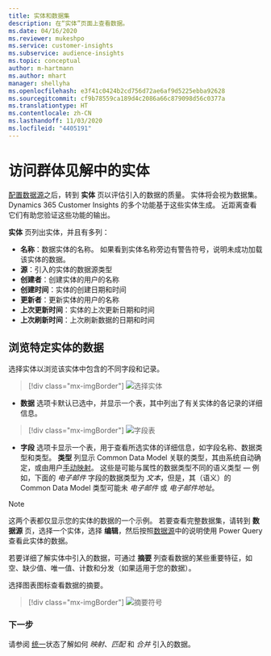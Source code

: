 ```yaml
---
title: 实体和数据集
description: 在“实体”页面上查看数据。
ms.date: 04/16/2020
ms.reviewer: mukeshpo
ms.service: customer-insights
ms.subservice: audience-insights
ms.topic: conceptual
author: m-hartmann
ms.author: mhart
manager: shellyha
ms.openlocfilehash: e3f41c0424b2cd756d72ae6af9d5225ebba92628
ms.sourcegitcommit: cf9b78559ca189d4c2086a66c879098d56c0377a
ms.translationtype: HT
ms.contentlocale: zh-CN
ms.lasthandoff: 11/03/2020
ms.locfileid: "4405191"
---
```

# <a name="entities-in-audience-insights"></a>访问群体见解中的实体

[配置数据源](data-sources.md)之后，转到 **实体** 页以评估引入的数据的质量。 实体将会视为数据集。 Dynamics 365 Customer Insights 的多个功能基于这些实体生成。 近距离查看它们有助您验证这些功能的输出。

**实体** 页列出实体，并且有多列：

- **名称**：数据实体的名称。 如果看到实体名称旁边有警告符号，说明未成功加载该实体的数据。
- **源**：引入的实体的数据源类型
- **创建者**：创建实体的用户的名称
- **创建时间**：实体的创建日期和时间
- **更新者**：更新实体的用户的名称
- **上次更新时间**：实体的上次更新日期和时间
- **上次刷新时间**：上次刷新数据的日期和时间

## <a name="exploring-a-specific-entitys-data"></a>浏览特定实体的数据

选择实体以浏览该实体中包含的不同字段和记录。

> [!div class="mx-imgBorder"]
> ![选择实体](media/data-manager-entities-data.png "选择实体")

- **数据** 选项卡默认已选中，并显示一个表，其中列出了有关实体的各记录的详细信息。

> [!div class="mx-imgBorder"]
> ![字段表](media/data-manager-entities-fields.PNG "字段表")

- **字段** 选项卡显示一个表，用于查看所选实体的详细信息，如字段名称、数据类型和类型。 **类型** 列显示 Common Data Model 关联的类型，其由系统自动确定，或由用户[手动映射](map-entities.md)。 这些是可能与属性的数据类型不同的语义类型 — 例如，下面的 *电子邮件* 字段的数据类型为 *文本*，但是，其（语义）的 Common Data Model 类型可能未 *电子邮件* 或 *电子邮件地址*。

> [!NOTE]
> 这两个表都仅显示您的实体的数据的一个示例。 若要查看完整数据集，请转到 **数据源** 页，选择一个实体，选择 **编辑**，然后按照[数据源](data-sources.md)中的说明使用 Power Query 查看此实体的数据。

若要详细了解实体中引入的数据，可通过 **摘要** 列查看数据的某些重要特征，如空、缺少值、唯一值、计数和分发（如果适用于您的数据）。

选择图表图标查看数据的摘要。

> [!div class="mx-imgBorder"]
> ![摘要符号](media/data-manager-entities-summary.png "数据摘要表")

### <a name="next-step"></a>下一步

请参阅 [统一](data-unification.md)状态了解如何 *映射*、*匹配* 和 *合并* 引入的数据。
